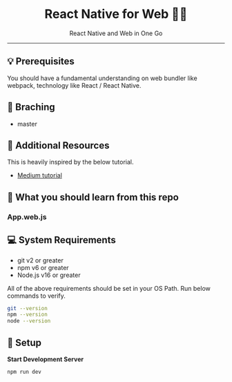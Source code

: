 <div align="center">
<h1>React Native for Web 👨‍💻</h1>
<p>React Native and Web in One Go</p>
<hr />
</div>

## 💡 Prerequisites

You should have a fundamental understanding on web bundler like webpack, technology like React / React Native.

## 🌲 Braching

- master

## 📔 Additional Resources

This is heavily inspired by the below tutorial.

- [Medium tutorial](https://arry.medium.com/how-to-add-react-native-web-to-an-existing-react-native-project-eb98c952c12f)

## 🎃 What you should learn from this repo

### App.web.js

## 💻 System Requirements

- git v2 or greater
- npm v6 or greater
- Node.js v16 or greater

All of the above requirements should be set in your OS Path. Run below commands to verify.

```bash
git --version
npm --version
node --version
```

## 🚀 Setup

**Start Development Server**

```shell
npm run dev
```
